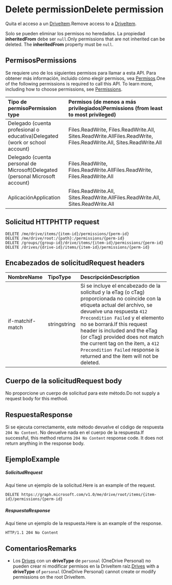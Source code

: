 # <a name="delete-permission"></a><span data-ttu-id="830a1-101">Delete permission</span><span class="sxs-lookup"><span data-stu-id="830a1-101">Delete permission</span></span>

<span data-ttu-id="830a1-102">Quita el acceso a un [DriveItem](../resources/driveitem.md).</span><span class="sxs-lookup"><span data-stu-id="830a1-102">Remove access to a [DriveItem](../resources/driveitem.md).</span></span>

<span data-ttu-id="830a1-p101">Solo se pueden eliminar los permisos no heredados. La propiedad **inheritedFrom** debe ser `null`.</span><span class="sxs-lookup"><span data-stu-id="830a1-p101">Only permissions that are not inherited can be deleted. The **inheritedFrom** property must be `null`.</span></span>

## <a name="permissions"></a><span data-ttu-id="830a1-105">Permisos</span><span class="sxs-lookup"><span data-stu-id="830a1-105">Permissions</span></span>
<span data-ttu-id="830a1-p102">Se requiere uno de los siguientes permisos para llamar a esta API. Para obtener más información, incluido cómo elegir permisos, vea [Permisos](../../../concepts/permissions_reference.md).</span><span class="sxs-lookup"><span data-stu-id="830a1-p102">One of the following permissions is required to call this API. To learn more, including how to choose permissions, see [Permissions](../../../concepts/permissions_reference.md).</span></span>

|<span data-ttu-id="830a1-108">Tipo de permiso</span><span class="sxs-lookup"><span data-stu-id="830a1-108">Permission type</span></span>      | <span data-ttu-id="830a1-109">Permisos (de menos a más privilegiados)</span><span class="sxs-lookup"><span data-stu-id="830a1-109">Permissions (from least to most privileged)</span></span>              |
|:--------------------|:---------------------------------------------------------|
|<span data-ttu-id="830a1-110">Delegado (cuenta profesional o educativa)</span><span class="sxs-lookup"><span data-stu-id="830a1-110">Delegated (work or school account)</span></span> | <span data-ttu-id="830a1-111">Files.ReadWrite, Files.ReadWrite.All, Sites.ReadWrite.All</span><span class="sxs-lookup"><span data-stu-id="830a1-111">Files.ReadWrite, Files.ReadWrite.All, Sites.ReadWrite.All</span></span>    |
|<span data-ttu-id="830a1-112">Delegado (cuenta personal de Microsoft)</span><span class="sxs-lookup"><span data-stu-id="830a1-112">Delegated (personal Microsoft account)</span></span> | <span data-ttu-id="830a1-113">Files.ReadWrite, Files.ReadWrite.All</span><span class="sxs-lookup"><span data-stu-id="830a1-113">Files.ReadWrite, Files.ReadWrite.All</span></span>    |
|<span data-ttu-id="830a1-114">Aplicación</span><span class="sxs-lookup"><span data-stu-id="830a1-114">Application</span></span> | <span data-ttu-id="830a1-115">Files.ReadWrite.All, Sites.ReadWrite.All</span><span class="sxs-lookup"><span data-stu-id="830a1-115">Files.ReadWrite.All, Sites.ReadWrite.All</span></span> |

## <a name="http-request"></a><span data-ttu-id="830a1-116">Solicitud HTTP</span><span class="sxs-lookup"><span data-stu-id="830a1-116">HTTP request</span></span>

<!-- { "blockType": "ignored" } -->
```http
DELETE /me/drive/items/{item-id}/permissions/{perm-id}
DELETE /me/drive/root:/{path}:/permissions/{perm-id}
DELETE /groups/{group-id}/drive/items/{item-id}/permissions/{perm-id}
DELETE /drives/{drive-id}/items/{item-id}/permissions/{perm-id}
```

## <a name="request-headers"></a><span data-ttu-id="830a1-117">Encabezados de solicitud</span><span class="sxs-lookup"><span data-stu-id="830a1-117">Request headers</span></span>

| <span data-ttu-id="830a1-118">Nombre</span><span class="sxs-lookup"><span data-stu-id="830a1-118">Name</span></span>          | <span data-ttu-id="830a1-119">Tipo</span><span class="sxs-lookup"><span data-stu-id="830a1-119">Type</span></span>   | <span data-ttu-id="830a1-120">Descripción</span><span class="sxs-lookup"><span data-stu-id="830a1-120">Description</span></span>                                                                                                                                                                                       |
|:--------------|:-------|:--------------------------------------------------------------------------------------------------------------------------------------------------------------------------------------------------|
| <span data-ttu-id="830a1-121">if-match</span><span class="sxs-lookup"><span data-stu-id="830a1-121">if-match</span></span>      | <span data-ttu-id="830a1-122">string</span><span class="sxs-lookup"><span data-stu-id="830a1-122">string</span></span> | <span data-ttu-id="830a1-123">Si se incluye el encabezado de la solicitud y la eTag (o cTag) proporcionada no coincide con la etiqueta actual del archivo, se devuelve una respuesta `412 Precondition Failed` y el elemento no se borrará.</span><span class="sxs-lookup"><span data-stu-id="830a1-123">If this request header is included and the eTag (or cTag) provided does not match the current tag on the item, a `412 Precondition Failed` response is returned and the item will not be deleted.</span></span> |

## <a name="request-body"></a><span data-ttu-id="830a1-124">Cuerpo de la solicitud</span><span class="sxs-lookup"><span data-stu-id="830a1-124">Request body</span></span>
<span data-ttu-id="830a1-125">No proporcione un cuerpo de solicitud para este método.</span><span class="sxs-lookup"><span data-stu-id="830a1-125">Do not supply a request body for this method.</span></span>

## <a name="response"></a><span data-ttu-id="830a1-126">Respuesta</span><span class="sxs-lookup"><span data-stu-id="830a1-126">Response</span></span>

<span data-ttu-id="830a1-p103">Si se ejecuta correctamente, este método devuelve el código de respuesta `204 No Content`. No devuelve nada en el cuerpo de la respuesta.</span><span class="sxs-lookup"><span data-stu-id="830a1-p103">If successful, this method returns `204 No Content` response code. It does not return anything in the response body.</span></span>

## <a name="example"></a><span data-ttu-id="830a1-129">Ejemplo</span><span class="sxs-lookup"><span data-stu-id="830a1-129">Example</span></span>

##### <a name="request"></a><span data-ttu-id="830a1-130">Solicitud</span><span class="sxs-lookup"><span data-stu-id="830a1-130">Request</span></span>

<span data-ttu-id="830a1-131">Aquí tiene un ejemplo de la solicitud.</span><span class="sxs-lookup"><span data-stu-id="830a1-131">Here is an example of the request.</span></span>

<!-- {
  "blockType": "request",
  "name": "delete_permission"
}-->
```http
DELETE https://graph.microsoft.com/v1.0/me/drive/root/items/{item-id}/permissions/{perm-id}
```

##### <a name="response"></a><span data-ttu-id="830a1-132">Respuesta</span><span class="sxs-lookup"><span data-stu-id="830a1-132">Response</span></span>

<span data-ttu-id="830a1-133">Aquí tiene un ejemplo de la respuesta.</span><span class="sxs-lookup"><span data-stu-id="830a1-133">Here is an example of the response.</span></span>

<!-- {
  "blockType": "response",
  "truncated": false
} -->
```http
HTTP/1.1 204 No Content
```

## <a name="remarks"></a><span data-ttu-id="830a1-134">Comentarios</span><span class="sxs-lookup"><span data-stu-id="830a1-134">Remarks</span></span>

* <span data-ttu-id="830a1-135">Los [Drives](../resources/drive.md) con un **driveType** de `personal` (OneDrive Personal) no pueden crear ni modificar permisos en la DriveItem raíz.</span><span class="sxs-lookup"><span data-stu-id="830a1-135">[Drives](../resources/drive.md) with a **driveType** of `personal` (OneDrive Personal) cannot create or modify permissions on the root DriveItem.</span></span> 

<!-- uuid: 8fcb5dbc-d5aa-4681-8e31-b001d5168d79
2015-10-25 14:57:30 UTC -->
<!-- {
  "type": "#page.annotation",
  "description": "Delete permission",
  "keywords": "",
  "section": "documentation",
  "tocPath": "OneDrive/Item/Delete permission"
}-->
